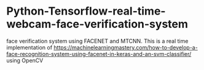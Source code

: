 # Python-Tensorflow-real-time-webcam-face-verification-system
face verification system using FACENET and MTCNN. This is a real time implementation of https://machinelearningmastery.com/how-to-develop-a-face-recognition-system-using-facenet-in-keras-and-an-svm-classifier/ using OpenCV
